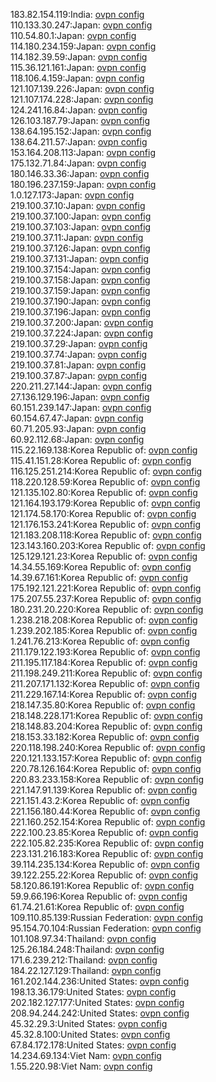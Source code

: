 183.82.154.119:India: [ovpn config](vpn/183_82_154_119.ovpn)  
110.133.30.247:Japan: [ovpn config](vpn/110_133_30_247.ovpn)  
110.54.80.1:Japan: [ovpn config](vpn/110_54_80_1.ovpn)  
114.180.234.159:Japan: [ovpn config](vpn/114_180_234_159.ovpn)  
114.182.39.59:Japan: [ovpn config](vpn/114_182_39_59.ovpn)  
115.36.121.161:Japan: [ovpn config](vpn/115_36_121_161.ovpn)  
118.106.4.159:Japan: [ovpn config](vpn/118_106_4_159.ovpn)  
121.107.139.226:Japan: [ovpn config](vpn/121_107_139_226.ovpn)  
121.107.174.228:Japan: [ovpn config](vpn/121_107_174_228.ovpn)  
124.241.16.84:Japan: [ovpn config](vpn/124_241_16_84.ovpn)  
126.103.187.79:Japan: [ovpn config](vpn/126_103_187_79.ovpn)  
138.64.195.152:Japan: [ovpn config](vpn/138_64_195_152.ovpn)  
138.64.211.57:Japan: [ovpn config](vpn/138_64_211_57.ovpn)  
153.164.208.113:Japan: [ovpn config](vpn/153_164_208_113.ovpn)  
175.132.71.84:Japan: [ovpn config](vpn/175_132_71_84.ovpn)  
180.146.33.36:Japan: [ovpn config](vpn/180_146_33_36.ovpn)  
180.196.237.159:Japan: [ovpn config](vpn/180_196_237_159.ovpn)  
1.0.127.173:Japan: [ovpn config](vpn/1_0_127_173.ovpn)  
219.100.37.10:Japan: [ovpn config](vpn/219_100_37_10.ovpn)  
219.100.37.100:Japan: [ovpn config](vpn/219_100_37_100.ovpn)  
219.100.37.103:Japan: [ovpn config](vpn/219_100_37_103.ovpn)  
219.100.37.11:Japan: [ovpn config](vpn/219_100_37_11.ovpn)  
219.100.37.126:Japan: [ovpn config](vpn/219_100_37_126.ovpn)  
219.100.37.131:Japan: [ovpn config](vpn/219_100_37_131.ovpn)  
219.100.37.154:Japan: [ovpn config](vpn/219_100_37_154.ovpn)  
219.100.37.158:Japan: [ovpn config](vpn/219_100_37_158.ovpn)  
219.100.37.159:Japan: [ovpn config](vpn/219_100_37_159.ovpn)  
219.100.37.190:Japan: [ovpn config](vpn/219_100_37_190.ovpn)  
219.100.37.196:Japan: [ovpn config](vpn/219_100_37_196.ovpn)  
219.100.37.200:Japan: [ovpn config](vpn/219_100_37_200.ovpn)  
219.100.37.224:Japan: [ovpn config](vpn/219_100_37_224.ovpn)  
219.100.37.29:Japan: [ovpn config](vpn/219_100_37_29.ovpn)  
219.100.37.74:Japan: [ovpn config](vpn/219_100_37_74.ovpn)  
219.100.37.81:Japan: [ovpn config](vpn/219_100_37_81.ovpn)  
219.100.37.87:Japan: [ovpn config](vpn/219_100_37_87.ovpn)  
220.211.27.144:Japan: [ovpn config](vpn/220_211_27_144.ovpn)  
27.136.129.196:Japan: [ovpn config](vpn/27_136_129_196.ovpn)  
60.151.239.147:Japan: [ovpn config](vpn/60_151_239_147.ovpn)  
60.154.67.47:Japan: [ovpn config](vpn/60_154_67_47.ovpn)  
60.71.205.93:Japan: [ovpn config](vpn/60_71_205_93.ovpn)  
60.92.112.68:Japan: [ovpn config](vpn/60_92_112_68.ovpn)  
115.22.169.138:Korea Republic of: [ovpn config](vpn/115_22_169_138.ovpn)  
115.41.151.28:Korea Republic of: [ovpn config](vpn/115_41_151_28.ovpn)  
116.125.251.214:Korea Republic of: [ovpn config](vpn/116_125_251_214.ovpn)  
118.220.128.59:Korea Republic of: [ovpn config](vpn/118_220_128_59.ovpn)  
121.135.102.80:Korea Republic of: [ovpn config](vpn/121_135_102_80.ovpn)  
121.164.193.179:Korea Republic of: [ovpn config](vpn/121_164_193_179.ovpn)  
121.174.58.170:Korea Republic of: [ovpn config](vpn/121_174_58_170.ovpn)  
121.176.153.241:Korea Republic of: [ovpn config](vpn/121_176_153_241.ovpn)  
121.183.208.118:Korea Republic of: [ovpn config](vpn/121_183_208_118.ovpn)  
123.143.160.203:Korea Republic of: [ovpn config](vpn/123_143_160_203.ovpn)  
125.129.121.23:Korea Republic of: [ovpn config](vpn/125_129_121_23.ovpn)  
14.34.55.169:Korea Republic of: [ovpn config](vpn/14_34_55_169.ovpn)  
14.39.67.161:Korea Republic of: [ovpn config](vpn/14_39_67_161.ovpn)  
175.192.121.221:Korea Republic of: [ovpn config](vpn/175_192_121_221.ovpn)  
175.207.55.237:Korea Republic of: [ovpn config](vpn/175_207_55_237.ovpn)  
180.231.20.220:Korea Republic of: [ovpn config](vpn/180_231_20_220.ovpn)  
1.238.218.208:Korea Republic of: [ovpn config](vpn/1_238_218_208.ovpn)  
1.239.202.185:Korea Republic of: [ovpn config](vpn/1_239_202_185.ovpn)  
1.241.76.213:Korea Republic of: [ovpn config](vpn/1_241_76_213.ovpn)  
211.179.122.193:Korea Republic of: [ovpn config](vpn/211_179_122_193.ovpn)  
211.195.117.184:Korea Republic of: [ovpn config](vpn/211_195_117_184.ovpn)  
211.198.249.211:Korea Republic of: [ovpn config](vpn/211_198_249_211.ovpn)  
211.207.171.132:Korea Republic of: [ovpn config](vpn/211_207_171_132.ovpn)  
211.229.167.14:Korea Republic of: [ovpn config](vpn/211_229_167_14.ovpn)  
218.147.35.80:Korea Republic of: [ovpn config](vpn/218_147_35_80.ovpn)  
218.148.228.171:Korea Republic of: [ovpn config](vpn/218_148_228_171.ovpn)  
218.148.83.204:Korea Republic of: [ovpn config](vpn/218_148_83_204.ovpn)  
218.153.33.182:Korea Republic of: [ovpn config](vpn/218_153_33_182.ovpn)  
220.118.198.240:Korea Republic of: [ovpn config](vpn/220_118_198_240.ovpn)  
220.121.133.157:Korea Republic of: [ovpn config](vpn/220_121_133_157.ovpn)  
220.78.126.164:Korea Republic of: [ovpn config](vpn/220_78_126_164.ovpn)  
220.83.233.158:Korea Republic of: [ovpn config](vpn/220_83_233_158.ovpn)  
221.147.91.139:Korea Republic of: [ovpn config](vpn/221_147_91_139.ovpn)  
221.151.43.2:Korea Republic of: [ovpn config](vpn/221_151_43_2.ovpn)  
221.156.180.44:Korea Republic of: [ovpn config](vpn/221_156_180_44.ovpn)  
221.160.252.154:Korea Republic of: [ovpn config](vpn/221_160_252_154.ovpn)  
222.100.23.85:Korea Republic of: [ovpn config](vpn/222_100_23_85.ovpn)  
222.105.82.235:Korea Republic of: [ovpn config](vpn/222_105_82_235.ovpn)  
223.131.216.183:Korea Republic of: [ovpn config](vpn/223_131_216_183.ovpn)  
39.114.235.134:Korea Republic of: [ovpn config](vpn/39_114_235_134.ovpn)  
39.122.255.22:Korea Republic of: [ovpn config](vpn/39_122_255_22.ovpn)  
58.120.86.191:Korea Republic of: [ovpn config](vpn/58_120_86_191.ovpn)  
59.9.66.196:Korea Republic of: [ovpn config](vpn/59_9_66_196.ovpn)  
61.74.21.61:Korea Republic of: [ovpn config](vpn/61_74_21_61.ovpn)  
109.110.85.139:Russian Federation: [ovpn config](vpn/109_110_85_139.ovpn)  
95.154.70.104:Russian Federation: [ovpn config](vpn/95_154_70_104.ovpn)  
101.108.97.34:Thailand: [ovpn config](vpn/101_108_97_34.ovpn)  
125.26.184.248:Thailand: [ovpn config](vpn/125_26_184_248.ovpn)  
171.6.239.212:Thailand: [ovpn config](vpn/171_6_239_212.ovpn)  
184.22.127.129:Thailand: [ovpn config](vpn/184_22_127_129.ovpn)  
161.202.144.236:United States: [ovpn config](vpn/161_202_144_236.ovpn)  
198.13.36.179:United States: [ovpn config](vpn/198_13_36_179.ovpn)  
202.182.127.177:United States: [ovpn config](vpn/202_182_127_177.ovpn)  
208.94.244.242:United States: [ovpn config](vpn/208_94_244_242.ovpn)  
45.32.29.3:United States: [ovpn config](vpn/45_32_29_3.ovpn)  
45.32.8.100:United States: [ovpn config](vpn/45_32_8_100.ovpn)  
67.84.172.178:United States: [ovpn config](vpn/67_84_172_178.ovpn)  
14.234.69.134:Viet Nam: [ovpn config](vpn/14_234_69_134.ovpn)  
1.55.220.98:Viet Nam: [ovpn config](vpn/1_55_220_98.ovpn)  
